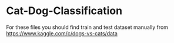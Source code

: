 # Cat-Dog-Classification

For these files you should find train and test dataset manually from
https://www.kaggle.com/c/dogs-vs-cats/data
